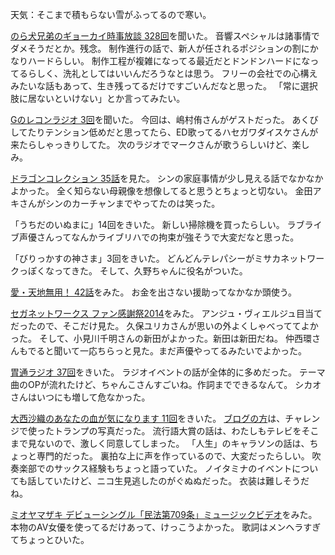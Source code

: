 天気：そこまで積もらない雪がふってるので寒い。

[のら犬兄弟のギョーカイ時事放談 328回](http://www.norainu-jiji.com/contents/hp0012/index02830000.html)を聞いた。
音響スペシャルは諸事情でダメそうだとか。残念。
制作進行の話で、新人が任されるポジションの割にかなりハードらしい。
制作工程が複雑になってる最近だとドンドンハードになってるらしく、洗礼としてはいいんだろうなとは思う。
フリーの会社での心構えみたいな話もあって、生き残ってるだけですごいんだなと思った。
「常に選択肢に居ないといけない」とか言ってみたい。

[Gのレコンラジオ 3回](https://radio.bandainamcoid.com/play.php?id=g-reco_03)を聞いた。
今回は、嶋村侑さんがゲストだった。
あくびしてたりテンション低めだと思ってたら、ED歌ってるハセガワダイスケさんが来たらしゃっきりしてた。
次のラジオでマークさんが歌うらしいけど、楽しみ。

[ドラゴンコレクション 35話](http://www.nicovideo.jp/watch/1418009892)を見た。
シンの家庭事情が少し見える話でなかなかよかった。
全く知らない母親像を想像してると思うとちょっと切ない。
金田アキさんがシンのカーチャンまでやってたのは笑った。

「うちだのいぬまに」14回をきいた。
新しい掃除機を買ったらしい。
ラブライブ声優さんってなんかライブリハでの拘束が強そうで大変だなと思った。

「びりっかすの神さま」3回をきいた。
どんどんテレパシーがミサカネットワークっぽくなってきた。
そして、久野ちゃんに役名がついた。

[愛・天地無用！ 42話](http://www.nicovideo.jp/watch/1418380811)をみた。
お金を出さない援助ってなかなか頭使う。

[セガネットワークス ファン感謝祭2014](http://live.nicovideo.jp/watch/lv202482253)をみた。
アンジュ・ヴィエルジュ目当てだったので、そこだけ見た。
久保ユリカさんが思いの外よくしゃべっててよかった。
そして、小見川千明さんの新田がよかった。新田は新田だね。
仲西環さんもでると聞いて一応ちらっと見た。まだ声優やってるみたいでよかった。

[胃通ラジオ 37回](http://www.joqr.co.jp/shikaco/2014/12/37.html)をきいた。
ラジオイベントの話が全体的に多めだった。
テーマ曲のOPが流れたけど、ちゃんこさんすごいね。作詞までできるなんて。
シカオさんはいつにも増して危なかった。

[大西沙織のあなたの血が気になります 11回](http://ondemand.joqr.co.jp/AG-ON/contents/di-20141212.php)をきいた。
[ブログの方](http://www.joqr.co.jp/saorin/2014/12/post-12.html)は、チャレンジで使ったトランプの写真だった。
流行語大賞の話は、わたしもテレビをそこまで見ないので、激しく同意してしまった。
「人生」のキャラソンの話は、ちょっと専門的だった。
裏拍な上に声を作っているので、大変だったらしい。
吹奏楽部でのサックス経験もちょっと語っていた。
ノイタミナのイベントについても話していたけど、ニコ生見逃したのがぐぬぬだった。
衣装は難しそうだね。

[ミオヤマザキ デビューシングル「民法第709条」ミュージックビデオ](https://www.youtube.com/watch?v=6jlhgHCM-3c)をみた。
本物のAV女優を使ってるだけあって、けっこうよかった。
歌詞はメンヘラすぎてちょっとひいた。
